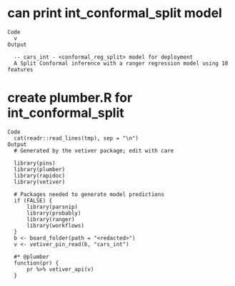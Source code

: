 # can print int_conformal_split model

    Code
      v
    Output
      
      -- cars_int - <conformal_reg_split> model for deployment 
      A Split Conformal inference with a ranger regression model using 10 features

# create plumber.R for int_conformal_split

    Code
      cat(readr::read_lines(tmp), sep = "\n")
    Output
      # Generated by the vetiver package; edit with care
      
      library(pins)
      library(plumber)
      library(rapidoc)
      library(vetiver)
      
      # Packages needed to generate model predictions
      if (FALSE) {
          library(parsnip)
          library(probably)
          library(ranger)
          library(workflows)
      }
      b <- board_folder(path = "<redacted>")
      v <- vetiver_pin_read(b, "cars_int")
      
      #* @plumber
      function(pr) {
          pr %>% vetiver_api(v)
      }

